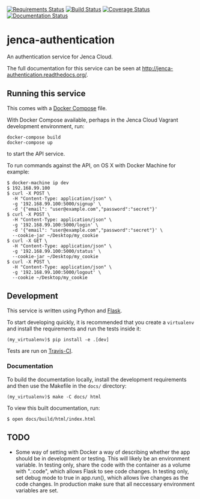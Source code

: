 [![Requirements Status](https://requires.io/github/jenca-cloud/jenca-authentication/requirements.svg?branch=master)](https://requires.io/github/jenca-cloud/jenca-authentication/requirements/?branch=master) [![Build Status](https://travis-ci.org/jenca-cloud/jenca-authentication.svg?branch=master)](https://travis-ci.org/jenca-cloud/jenca-authentication) [![Coverage Status](https://coveralls.io/repos/jenca-cloud/jenca-authentication/badge.svg?branch=master&service=github)](https://coveralls.io/github/jenca-cloud/jenca-authentication?branch=master) [![Documentation Status](https://readthedocs.org/projects/jenca-authentication/badge/?version=latest)](http://jenca-authentication.readthedocs.org/en/latest/?badge=latest)

# jenca-authentication

An authentication service for Jenca Cloud.

The full documentation for this service can be seen at http://jenca-authentication.readthedocs.org/.


## Running this service

This comes with a [Docker Compose](https://docs.docker.com/compose/) file. 

With Docker Compose available, perhaps in the Jenca Cloud Vagrant development environment, run:

```
docker-compose build
docker-compose up
```

to start the API service.

To run commands against the API, on OS X with Docker Machine for example:

```
$ docker-machine ip dev
$ 192.168.99.100
$ curl -X POST \
  -H "Content-Type: application/json" \
  -g '192.168.99.100:5000/signup' \
  -d '{"email": "user@example.com","password":"secret"}'
$ curl -X POST \
  -H "Content-Type: application/json" \
  -g '192.168.99.100:5000/login' \
  -d '{"email": "user@example.com","password":"secret"}' \
  --cookie-jar ~/Desktop/my_cookie
$ curl -X GET \
  -H "Content-Type: application/json" \
  -g '192.168.99.100:5000/status' \
  --cookie-jar ~/Desktop/my_cookie
$ curl -X POST \
  -H "Content-Type: application/json" \
  -g '192.168.99.100:5000/logout' \
  --cookie ~/Desktop/my_cookie
```

## Development

This service is written using Python and [Flask](http://flask.pocoo.org).

To start developing quickly, it is recommended that you create a `virtualenv` and install the requirements and run the tests inside it:

```
(my_virtualenv)$ pip install -e .[dev]
```

Tests are run on [Travis-CI](https://travis-ci.org/jenca-cloud/jenca-authentication).


### Documentation

To build the documentation locally, install the development requirements and then use the Makefile in the `docs/` directory:

```
(my_virtualenv)$ make -C docs/ html
```

To view this built documentation, run:

```
$ open docs/build/html/index.html
```

## TODO

* Some way of setting with Docker a way of describing whether the app should be in development or testing. This will likely be an environment variable. In testing only, share the code with the container as a volume with ".:code", which allows Flask to see code changes. In testing only, set debug mode to true in app.run(), which allows live changes as the code changes. In production make sure that all neccessary environment variables are set.
